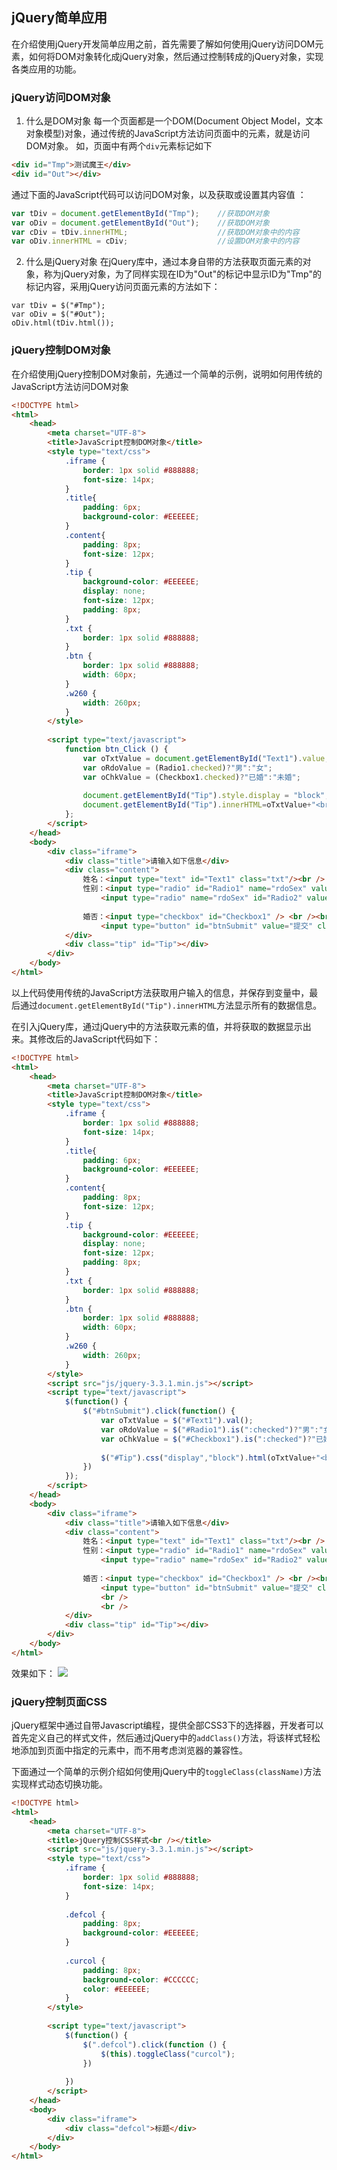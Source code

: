 ## jQuery简单应用

在介绍使用jQuery开发简单应用之前，首先需要了解如何使用jQuery访问DOM元素，如何将DOM对象转化成jQuery对象，然后通过控制转成的jQuery对象，实现各类应用的功能。

### jQuery访问DOM对象

1. 什么是DOM对象
每一个页面都是一个DOM(Document Object Model，文本对象模型)对象，通过传统的JavaScript方法访问页面中的元素，就是访问DOM对象。
如，页面中有两个`div`元素标记如下
```html
<div id="Tmp">测试魔王</div>
<div id="Out"></div>
```
通过下面的JavaScript代码可以访问DOM对象，以及获取或设置其内容值 ：
```javascript
var tDiv = document.getElementById("Tmp");    //获取DOM对象
var oDiv = document.getElementById("Out");    //获取DOM对象
var cDiv = tDiv.innerHTML;                    //获取DOM对象中的内容
var oDiv.innerHTML = cDiv;                    //设置DOM对象中的内容
```

2. 什么是jQuery对象
在jQuery库中，通过本身自带的方法获取页面元素的对象，称为jQuery对象，为了同样实现在ID为"Out"的标记中显示ID为"Tmp"的标记内容，采用jQuery访问页面元素的方法如下：
```jquery
var tDiv = $("#Tmp");
var oDiv = $("#Out");
oDiv.html(tDiv.html());
```

### jQuery控制DOM对象

在介绍使用jQuery控制DOM对象前，先通过一个简单的示例，说明如何用传统的JavaScript方法访问DOM对象

```html
<!DOCTYPE html>
<html>
	<head>
		<meta charset="UTF-8">
		<title>JavaScript控制DOM对象</title>
		<style type="text/css">
			.iframe {
				border: 1px solid #888888;
				font-size: 14px;
			}
			.title{
				padding: 6px;
				background-color: #EEEEEE;
			}
			.content{
				padding: 8px;
				font-size: 12px;
			}
			.tip {
				background-color: #EEEEEE;
				display: none;
				font-size: 12px;
				padding: 8px;
			}
			.txt {
				border: 1px solid #888888;
			}
			.btn {
				border: 1px solid #888888;
				width: 60px;
			}
			.w260 {
				width: 260px;
			}
		</style>
		
		<script type="text/javascript">
			function btn_Click () {
				var oTxtValue = document.getElementById("Text1").value;
				var oRdoValue = (Radio1.checked)?"男":"女";
				var oChkValue = (Checkbox1.checked)?"已婚":"未婚";
				
				document.getElementById("Tip").style.display = "block";
				document.getElementById("Tip").innerHTML=oTxtValue+"<br/>"+oRdoValue+"<br/>"+oChkValue;
			};
		</script>
	</head>
	<body>
		<div class="iframe">
			<div class="title">请输入如下信息</div>
			<div class="content">
				姓名：<input type="text" id="Text1" class="txt"/><br />
				性别：<input type="radio" id="Radio1" name="rdoSex" value="男" />男
					<input type="radio" name="rdoSex" id="Radio2" value="女" />女 <br />
					
				婚否：<input type="checkbox" id="Checkbox1" /> <br /><br />
					<input type="button" id="btnSubmit" value="提交" class="btn" onclick="btn_Click()"/><br /><br />
			</div>
			<div class="tip" id="Tip"></div>
		</div>
	</body>
</html>
```
以上代码使用传统的JavaScript方法获取用户输入的信息，并保存到变量中，最后通过`document.getElementById("Tip").innerHTML`方法显示所有的数据信息。

在引入jQuery库，通过jQuery中的方法获取元素的值，并将获取的数据显示出来。其修改后的JavaScript代码如下：
```html
<!DOCTYPE html>
<html>
	<head>
		<meta charset="UTF-8">
		<title>JavaScript控制DOM对象</title>
		<style type="text/css">
			.iframe {
				border: 1px solid #888888;
				font-size: 14px;
			}
			.title{
				padding: 6px;
				background-color: #EEEEEE;
			}
			.content{
				padding: 8px;
				font-size: 12px;
			}
			.tip {
				background-color: #EEEEEE;
				display: none;
				font-size: 12px;
				padding: 8px;
			}
			.txt {
				border: 1px solid #888888;
			}
			.btn {
				border: 1px solid #888888;
				width: 60px;
			}
			.w260 {
				width: 260px;
			}
		</style>
		<script src="js/jquery-3.3.1.min.js"></script>
		<script type="text/javascript">
			$(function() {
				$("#btnSubmit").click(function() {
					var oTxtValue = $("#Text1").val();
					var oRdoValue = $("#Radio1").is(":checked")?"男":"女";
					var oChkValue = $("#Checkbox1").is(":checked")?"已婚":"未婚";
					
					$("#Tip").css("display","block").html(oTxtValue+"<br/>"+oRdoValue+"<br/>"+oChkValue);
				})
			});
		</script>
	</head>
	<body>
		<div class="iframe">
			<div class="title">请输入如下信息</div>
			<div class="content">
				姓名：<input type="text" id="Text1" class="txt"/><br />
				性别：<input type="radio" id="Radio1" name="rdoSex" value="男" />男
					<input type="radio" name="rdoSex" id="Radio2" value="女" />女 <br />
					
				婚否：<input type="checkbox" id="Checkbox1" /> <br /><br />
					<input type="button" id="btnSubmit" value="提交" class="btn"/>
					<br />
					<br />
			</div>
			<div class="tip" id="Tip"></div>
		</div>
	</body>
</html>
```
效果如下：
![](../images/chapter01/002.png)

### jQuery控制页面CSS

jQuery框架中通过自带Javascript编程，提供全部CSS3下的选择器，开发者可以首先定义自己的样式文件，然后通过jQuery中的`addClass()`方法，将该样式轻松地添加到页面中指定的元素中，而不用考虑浏览器的兼容性。

下面通过一个简单的示例介绍如何使用jQuery中的`toggleClass(className)`方法实现样式动态切换功能。

```html
<!DOCTYPE html>
<html>
	<head>
		<meta charset="UTF-8">
		<title>jQuery控制CSS样式<br /></title>
		<script src="js/jquery-3.3.1.min.js"></script>
		<style type="text/css">
			.iframe {
				border: 1px solid #888888;
				font-size: 14px;
			}
			
			.defcol {
				padding: 8px;
				background-color: #EEEEEE;
			}
			
			.curcol {
				padding: 8px;
				background-color: #CCCCCC;
				color: #EEEEEE;	
			}
		</style>
		
		<script type="text/javascript">
			$(function() {
				$(".defcol").click(function () {
					$(this).toggleClass("curcol");
				})
				
			})
		</script>
	</head>
	<body>
		<div class="iframe">
			<div class="defcol">标题</div>
		</div>
	</body>
</html>
```